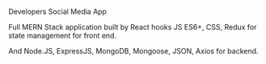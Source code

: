 Developers Social Media App

Full MERN Stack application built by React hooks JS ES6+, CSS, Redux for state management for front end.

And Node.JS, ExpressJS, MongoDB, Mongoose, JSON, Axios for backend.